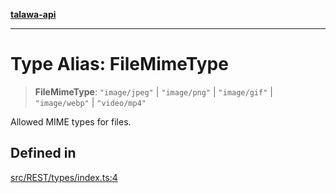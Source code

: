 [**talawa-api**](../../../README.md)

***

# Type Alias: FileMimeType

> **FileMimeType**: `"image/jpeg"` \| `"image/png"` \| `"image/gif"` \| `"image/webp"` \| `"video/mp4"`

Allowed MIME types for files.

## Defined in

[src/REST/types/index.ts:4](https://github.com/Suyash878/talawa-api/blob/e4413cec641a837926071678fed3c7f67234e31e/src/REST/types/index.ts#L4)

